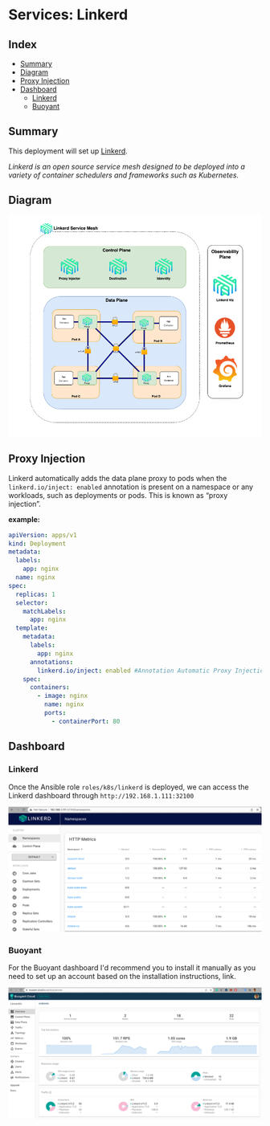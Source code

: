 # Services: Linkerd

## Index

- [Summary](#summary)
- [Diagram](#diagram)
- [Proxy Injection](#proxy-injection)
- [Dashboard](#dashboard)
  - [Linkerd](#linkerd)
  - [Buoyant](#buoyant)

## Summary

This deployment will set up <a href=https://linkerd.io/2.10/overview/>Linkerd</a>.

_Linkerd is an open source service mesh designed to be deployed into a variety of container schedulers and frameworks such as Kubernetes._

## Diagram

![linkerd](../../../img/linkerd.png)

## Proxy Injection

Linkerd automatically adds the data plane proxy to pods when the `linkerd.io/inject: enabled` annotation is present on a namespace or any workloads, such as deployments or pods. This is known as “proxy injection”.

**example:**

```yaml
apiVersion: apps/v1
kind: Deployment
metadata:
  labels:
    app: nginx
  name: nginx
spec:
  replicas: 1
  selector:
    matchLabels:
      app: nginx
  template:
    metadata:
      labels:
        app: nginx
      annotations:
        linkerd.io/inject: enabled #Annotation Automatic Proxy Injection
    spec:
      containers:
        - image: nginx
          name: nginx
          ports:
            - containerPort: 80
```

## Dashboard

### Linkerd

Once the Ansible role `roles/k8s/linkerd` is deployed, we can access the Linkerd dashboard through `http://192.168.1.111:32100`

![linkerd-dashboard](../../../img/linkerd-dashboard.png)

### Buoyant

For the Buoyant dashboard I'd recommend you to install it manually as you need to set up an account based on the installation instructions, <a herf=https://linkerd.io/2.11/getting-started/#step-5-explore-linkerd>link</a>.

![buoyant-dashboard](../../../img/buoyant-dashboard.png)
